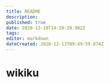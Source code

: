 ```yaml
---
title: README
description: 
published: true
date: 2020-12-18T14:29:29.902Z
tags: 
editor: markdown
dateCreated: 2020-12-13T09:49:59.874Z
---
```


# wikiku
